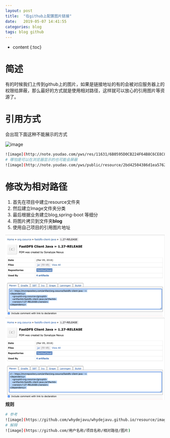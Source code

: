 ```yaml
---
layout: post
title:  "在github上配置图片链接"
date:   2019-05-07 14:41:55
categories: blog
tags: blog github
---
```


* content
{:toc}

# 简述
有的时候我们上传到github上的图片，如果是链接地址的有的会被对应服务器上的权限给屏蔽，那么最好的方式就是使用相对路径，这样就可以放心的引用图片等资源了。

# 引用方式
会出现下面这种不能展示的方式

![image](http://note.youdao.com/yws/public/resource/2bd42504386d1ea5762e205c3ffa818c/48D63E030FA5403391734A78F57CF87E?ynotemdtimestamp=1557210331307)
```bash
![image](http://note.youdao.com/yws/res/11631/6B0595D0CB224F64B8C6CE8C89777BC3)
# 哪怕是可以在浏览器显示的也可能会屏蔽
![image](http://note.youdao.com/yws/public/resource/2bd42504386d1ea5762e205c3ffa818c/48D63E030FA5403391734A78F57CF87E?ynotemdtimestamp=1557210331307)
```
# 修改为相对路径
1. 首先在项目中建立resource文件夹
2. 然后建立Image文件夹分类
3. 最后根据业务建立blog,spring-boot 等细分
4. 将图片拷贝到文件夹**blog**
5. 使用自己项目的引用图片地址

![image](https://github.com/whydejavu/whydejavu.github.io/raw/master/resource/image/blog/blog-maven-pic.jpeg)
![image](https://github.com/whydejavu/whydejavu.github.io/raw/master/resource/image/blog/blog-maven-pic.png)
**规则**
```bash
# 参考
![image](https://github.com/whydejavu/whydejavu.github.io/resource/image/blog/blog-maven-pic.png)
# 解释
![image](https://github.com/用户名称/项目名称/相对路径/图片)
```